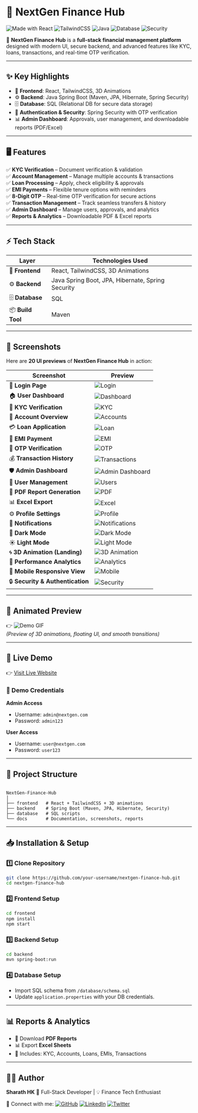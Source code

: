 
# 🌟 NextGen Finance Hub

![Made with React](https://img.shields.io/badge/Frontend-React-blue?logo=react)
![TailwindCSS](https://img.shields.io/badge/Styling-TailwindCSS-38bdf8?logo=tailwindcss)
![Java](https://img.shields.io/badge/Backend-Java%20Spring%20Boot-orange?logo=java)
![Database](https://img.shields.io/badge/Database-SQL-green?logo=mysql)
![Security](https://img.shields.io/badge/Security-Spring%20Security-critical?logo=springsecurity)

🚀 **NextGen Finance Hub** is a **full-stack financial management platform** designed with modern UI, secure backend, and advanced features like KYC, loans, transactions, and real-time OTP verification.

---

## ✨ Key Highlights

- 🎨 **Frontend**: React, TailwindCSS, 3D Animations  
- ⚙️ **Backend**: Java Spring Boot (Maven, JPA, Hibernate, Spring Security)  
- 🗄️ **Database**: SQL (Relational DB for secure data storage)  
- 🔑 **Authentication & Security**: Spring Security with OTP verification  
- 📊 **Admin Dashboard**: Approvals, user management, and downloadable reports (PDF/Excel)  

---

## 🖥️ Features

✅ **KYC Verification** – Document verification & validation  
✅ **Account Management** – Manage multiple accounts & transactions  
✅ **Loan Processing** – Apply, check eligibility & approvals  
✅ **EMI Payments** – Flexible tenure options with reminders  
✅ **8-Digit OTP** – Real-time OTP verification for secure actions  
✅ **Transaction Management** – Track seamless transfers & history  
✅ **Admin Dashboard** – Manage users, approvals, and analytics  
✅ **Reports & Analytics** – Downloadable PDF & Excel reports  

---

## ⚡ Tech Stack

| Layer      | Technologies Used |
|------------|------------------|
| 🎨 **Frontend** | React, TailwindCSS, 3D Animations |
| ⚙️ **Backend** | Java Spring Boot, JPA, Hibernate, Spring Security |
| 🗄️ **Database** | SQL |
| 📦 **Build Tool** | Maven |

---

## 📸 Screenshots

Here are **20 UI previews** of **NextGen Finance Hub** in action:

| Screenshot | Preview |
|------------|---------|
| 🔐 **Login Page** | ![Login](docs/screenshots/login.png) |
| 🏠 **User Dashboard** | ![Dashboard](docs/screenshots/dashboard.png) |
| 🪪 **KYC Verification** | ![KYC](docs/screenshots/kyc.png) |
| 🏦 **Account Overview** | ![Accounts](docs/screenshots/account-overview.png) |
| 💳 **Loan Application** | ![Loan](docs/screenshots/loan.png) |
| 📅 **EMI Payment** | ![EMI](docs/screenshots/emi.png) |
| 🔑 **OTP Verification** | ![OTP](docs/screenshots/otp.png) |
| 💰 **Transaction History** | ![Transactions](docs/screenshots/transactions.png) |
| 🛡️ **Admin Dashboard** | ![Admin Dashboard](docs/screenshots/admin-dashboard.png) |
| 👥 **User Management** | ![Users](docs/screenshots/user-management.png) |
| 📑 **PDF Report Generation** | ![PDF](docs/screenshots/pdf-report.png) |
| 📊 **Excel Export** | ![Excel](docs/screenshots/excel-export.png) |
| ⚙️ **Profile Settings** | ![Profile](docs/screenshots/profile-settings.png) |
| 🔔 **Notifications** | ![Notifications](docs/screenshots/notifications.png) |
| 🌙 **Dark Mode** | ![Dark Mode](docs/screenshots/dark-mode.png) |
| ☀️ **Light Mode** | ![Light Mode](docs/screenshots/light-mode.png) |
| 🌀 **3D Animation (Landing)** | ![3D Animation](docs/screenshots/3d-animation.png) |
| 🚀 **Performance Analytics** | ![Analytics](docs/screenshots/analytics.png) |
| 📱 **Mobile Responsive View** | ![Mobile](docs/screenshots/mobile.png) |
| 🔒 **Security & Authentication** | ![Security](docs/screenshots/security.png) |

---

## 🎥 Animated Preview

👉 ![Demo GIF](docs/screenshots/nextgen-demo.gif)  
*(Preview of 3D animations, floating UI, and smooth transitions)*  

---

## 🚀 Live Demo

👉 [Visit Live Website](https://nextgen-finance-hub.onrender.com/)  

### 🔑 Demo Credentials

**Admin Access**  
- Username: `admin@nextgen.com`  
- Password: `admin123`  

**User Access**  
- Username: `user@nextgen.com`  
- Password: `user123`  

---

## 📂 Project Structure

```

NextGen-Finance-Hub
│
├── frontend   # React + TailwindCSS + 3D animations
├── backend    # Spring Boot (Maven, JPA, Hibernate, Security)
├── database   # SQL scripts
└── docs       # Documentation, screenshots, reports

````

---

## 📥 Installation & Setup

### 1️⃣ Clone Repository
```bash
git clone https://github.com/your-username/nextgen-finance-hub.git
cd nextgen-finance-hub
````

### 2️⃣ Frontend Setup

```bash
cd frontend
npm install
npm start
```

### 3️⃣ Backend Setup

```bash
cd backend
mvn spring-boot:run
```

### 4️⃣ Database Setup

* Import SQL schema from `/database/schema.sql`
* Update `application.properties` with your DB credentials.

---

## 📊 Reports & Analytics

* 📄 Download **PDF Reports**
* 📊 Export **Excel Sheets**
* 📌 Includes: KYC, Accounts, Loans, EMIs, Transactions

---

## 👨‍💻 Author

**Sharath HK**
💼 Full-Stack Developer | 💡 Finance Tech Enthusiast

🔗 Connect with me:
[![GitHub](https://img.shields.io/badge/GitHub-000?logo=github)](https://github.com/sharathhk122)
[![LinkedIn](https://img.shields.io/badge/LinkedIn-0e76a8?logo=linkedin)](https://linkedin.com/in/your-profile)
[![Twitter](https://img.shields.io/badge/Twitter-1DA1F2?logo=twitter)](https://twitter.com/your-handle)
